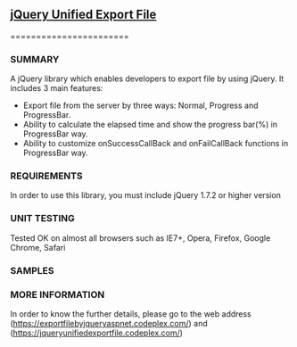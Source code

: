 ## <a href="https://jqueryunifiedexportfile.codeplex.com/">jQuery Unified Export File</a> ##
=======================

### SUMMARY ###
A jQuery library which enables developers to export file by using jQuery. It includes 3 main features:

<ul>
<li>Export file from the server by three ways: Normal, Progress and ProgressBar.</li>
<li>Ability to calculate the elapsed time and show the progress bar(%) in ProgressBar way.</li>
<li>Ability to customize onSuccessCallBack and onFailCallBack functions in ProgressBar way.</li>
</ul>

### REQUIREMENTS ###
In order to use this library, you must include jQuery 1.7.2 or higher version

### UNIT TESTING ###
Tested OK on almost all browsers such as IE7+, Opera, Firefox, Google Chrome, Safari

### SAMPLES ###
<script src="/Scripts/jquery-1.7.2.min.js"></script>
<script src="/Scripts/jquery-unified-export-file-1.0.min.js"></script>
<script type="text/javascript">
      $(function () {
          $.UnifiedExportFile({ action: '/', data: { IsExportExcel: true }, downloadType: 'Progress', ajaxLoadingSelector: '#loading' });
      });
</script>

### MORE INFORMATION ###
In order to know the further details, please go to the web address (https://exportfilebyjqueryaspnet.codeplex.com/) and (https://jqueryunifiedexportfile.codeplex.com/)
